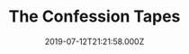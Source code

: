 ---
title: "The Confession Tapes"
date: 2019-07-12T21:21:58.000Z
permalink: /almanac/tv/2019-07-12-the-confession-tapes/index.html
link: https://www.netflix.com/gb/title/80161702
season: 2
rating: 3
---